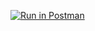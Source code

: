 [![Run in Postman](https://run.pstmn.io/button.svg)](https://app.getpostman.com/run-collection/25420267-acaefa9b-51dc-4e96-afe0-660b90182417?action=collection%2Ffork&collection-url=entityId%3D25420267-acaefa9b-51dc-4e96-afe0-660b90182417%26entityType%3Dcollection%26workspaceId%3D190f09f5-0111-4d2a-92ae-7762917d4c51)
